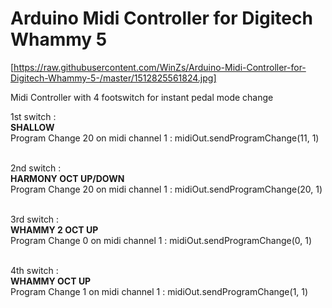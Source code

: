 # Arduino Midi Controller for Digitech Whammy 5

[https://raw.githubusercontent.com/WinZs/Arduino-Midi-Controller-for-Digitech-Whammy-5-/master/1512825561824.jpg]

Midi Controller with 4 footswitch for instant pedal mode change

1st switch :<br /> 
**SHALLOW**<br /> 
Program Change 20 on midi channel 1 : midiOut.sendProgramChange(11, 1)<br /><br />

2nd switch :<br />
**HARMONY OCT UP/DOWN** <br />
Program Change 20 on midi channel 1 : midiOut.sendProgramChange(20, 1)<br /><br />

3rd switch :<br />
**WHAMMY 2 OCT UP** <br />
Program Change 0 on midi channel 1 : midiOut.sendProgramChange(0, 1)<br /><br />

4th switch :<br />
**WHAMMY OCT UP**<br /> 
Program Change 1 on midi channel 1 : midiOut.sendProgramChange(1, 1)<br />
